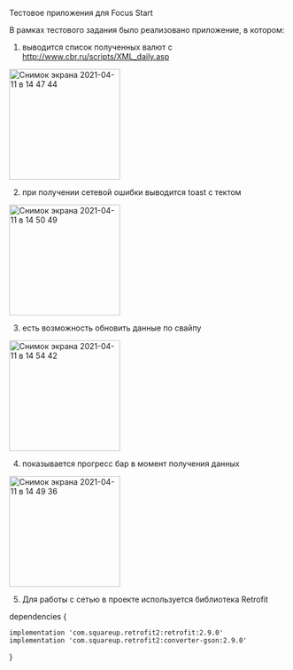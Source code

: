 Тестовое приложения для Focus Start

В рамках тестового задания было реализовано приложение, в котором:
1) выводится список полученных валют с http://www.cbr.ru/scripts/XML_daily.asp
<img width="200" alt="Снимок экрана 2021-04-11 в 14 47 44" src="https://user-images.githubusercontent.com/4588631/114296425-867d4400-9ad5-11eb-83c6-7b12fd32de7c.png">

2) при получении сетевой ошибки выводится toast с тектом
<img width="200" alt="Снимок экрана 2021-04-11 в 14 50 49" src="https://user-images.githubusercontent.com/4588631/114296430-8c732500-9ad5-11eb-8cef-2a62875771c6.png">

3) есть возможность обновить данные по свайпу
<img width="200" alt="Снимок экрана 2021-04-11 в 14 54 42" src="https://user-images.githubusercontent.com/4588631/114296495-dfe57300-9ad5-11eb-9a57-483c210827d5.png">

4) показывается прогресс бар в момент получения данных
<img width="200" alt="Снимок экрана 2021-04-11 в 14 49 36" src="https://user-images.githubusercontent.com/4588631/114296443-95fc8d00-9ad5-11eb-92e2-6ba46f6c99ab.png">

5) Для работы с сетью в проекте используется библиотека Retrofit

dependencies {

	implementation 'com.squareup.retrofit2:retrofit:2.9.0'
	implementation 'com.squareup.retrofit2:converter-gson:2.9.0'
}
